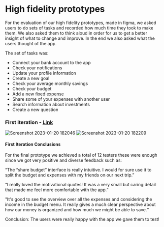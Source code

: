 # High fidelity prototypes

For the evaluation of our high fidelity prototypes, made in figma, we asked users to do sets of tasks and recorded how much time they took to make them. We also asked them to think aloud in order for us to get a better insight of what to change and improve. In the end we also asked what the users thought of the app.

The set of tasks was:
 - Connect your bank account to the app
 - Check your notifications
 - Update your profile information
 - Create a new goal
 - Check your average monthly savings
 - Check your budget
 - Add a new fixed expense
 - Share some of your expenses with another user
 - Search information about investments
 - Create a new question

### First iteration - [Link](https://www.figma.com/proto/5St4onkO3TkJcc6Jd5uqvQ/CCU---High1?node-id=148%3A112&scaling=scale-down&page-id=0%3A1&starting-point-node-id=148%3A112)
![Screenshot 2023-01-20 182046](https://user-images.githubusercontent.com/95974845/213777626-f4221036-1f87-4b17-8825-3425b5502dff.png)
![Screenshot 2023-01-20 182209](https://user-images.githubusercontent.com/95974845/213777699-bb686714-68c4-4a30-b27d-9c69e6dd6184.png)

#### First Iteration Conclusions

For the final prototype we achieved a total of  12 testers these were enough since we got very positive and diverse feedback such as:

“The “share budget” interface is really intuitive. I would for sure use it to split the budget and expenses with my friends on our next trip.”

“I really loved the motivational quotes! It was a very small but caring detail that made me feel more comfortable with the app.”

"It's good to see the overview over all the expenses and considering the income in the budget menu. It really gives a much clear perspective about how our money is organized and how much we might be able to save.“

Conclusion: The users were really happy with the app we gave them to test!
